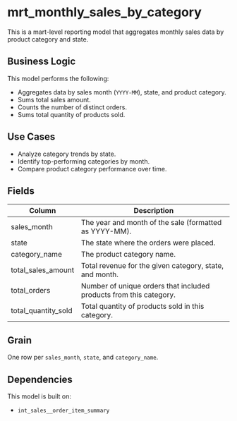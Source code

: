 # mrt_monthly_sales_by_category

This is a mart-level reporting model that aggregates monthly sales data by product category and state.

## Business Logic

This model performs the following:

- Aggregates data by sales month (`YYYY-MM`), state, and product category.
- Sums total sales amount.
- Counts the number of distinct orders.
- Sums total quantity of products sold.

## Use Cases

- Analyze category trends by state.
- Identify top-performing categories by month.
- Compare product category performance over time.

## Fields

| Column               | Description                                                              |
|----------------------|--------------------------------------------------------------------------|
| sales_month          | The year and month of the sale (formatted as YYYY-MM).                   |
| state                | The state where the orders were placed.                                  |
| category_name        | The product category name.                                                |
| total_sales_amount   | Total revenue for the given category, state, and month.                  |
| total_orders         | Number of unique orders that included products from this category.       |
| total_quantity_sold  | Total quantity of products sold in this category.                        |

## Grain

One row per `sales_month`, `state`, and `category_name`.

## Dependencies

This model is built on:

- `int_sales__order_item_summary`
